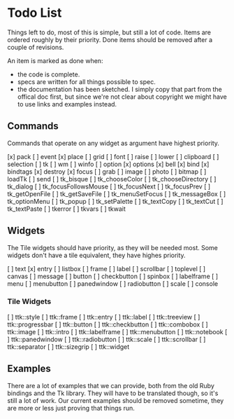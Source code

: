 # Todo List

Things left to do, most of this is simple, but still a lot of code.
Items are ordered roughly by their priority.
Done items should be removed after a couple of revisions.

An item is marked as done when:
  * the code is complete.
  * specs are written for all things possible to spec.
  * the documentation has been sketched. I simply copy that part from the
    offical doc first, but since we're not clear about copyright we might have
    to use links and examples instead.

## Commands

Commands that operate on any widget as argument have highest priority.

[x] pack
[ ] event
[x] place
[ ] grid
[ ] font
[ ] raise
[ ] lower
[ ] clipboard
[ ] selection
[ ] tk
[ ] wm
[ ] winfo
[ ] option
[x] options
[x] bell
[x] bind
[x] bindtags
[x] destroy
[x] focus
[ ] grab
[ ] image
    [ ] photo
    [ ] bitmap
[ ] loadTk
[ ] send
[ ] tk_bisque
[ ] tk_chooseColor
[ ] tk_chooseDirectory
[ ] tk_dialog
[ ] tk_focusFollowsMouse
[ ] tk_focusNext
[ ] tk_focusPrev
[ ] tk_getOpenFile
[ ] tk_getSaveFile
[ ] tk_menuSetFocus
[ ] tk_messageBox
[ ] tk_optionMenu
[ ] tk_popup
[ ] tk_setPalette
[ ] tk_textCopy
[ ] tk_textCut
[ ] tk_textPaste
[ ] tkerror
[ ] tkvars
[ ] tkwait

## Widgets

The Tile widgets should have priority, as they will be needed most.
Some widgets don't have a tile equivalent, they have highes priority.

[ ] text
[x] entry
[ ] listbox
[ ] frame
[ ] label
[ ] scrollbar
[ ] toplevel
[ ] canvas
[ ] message
[ ] button
[ ] checkbutton
[ ] spinbox
[ ] labelframe
[ ] menu
[ ] menubutton
[ ] panedwindow
[ ] radiobutton
[ ] scale
[ ] console

### Tile Widgets

[ ] ttk::style
[ ] ttk::frame
[ ] ttk::entry
[ ] ttk::label
[ ] ttk::treeview
[ ] ttk::progressbar
[ ] ttk::button
[ ] ttk::checkbutton
[ ] ttk::combobox
[ ] ttk::image
[ ] ttk::intro
[ ] ttk::labelframe
[ ] ttk::menubutton
[ ] ttk::notebook
[ ] ttk::panedwindow
[ ] ttk::radiobutton
[ ] ttk::scale
[ ] ttk::scrollbar
[ ] ttk::separator
[ ] ttk::sizegrip
[ ] ttk::widget

## Examples

There are a lot of examples that we can provide, both from the old Ruby bindings
and the Tk library.
They will have to be translated though, so it's still a lot of work.
Our current examples should be removed sometime, they are more or less just
proving that things run.